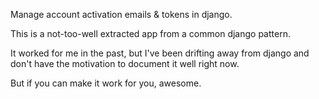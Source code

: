 Manage account activation emails & tokens in django.

This is a not-too-well extracted app from a common django pattern.

It worked for me in the past, but I've been drifting away from django
and don't have the motivation to document it well right now.

But if you can make it work for you, awesome.
